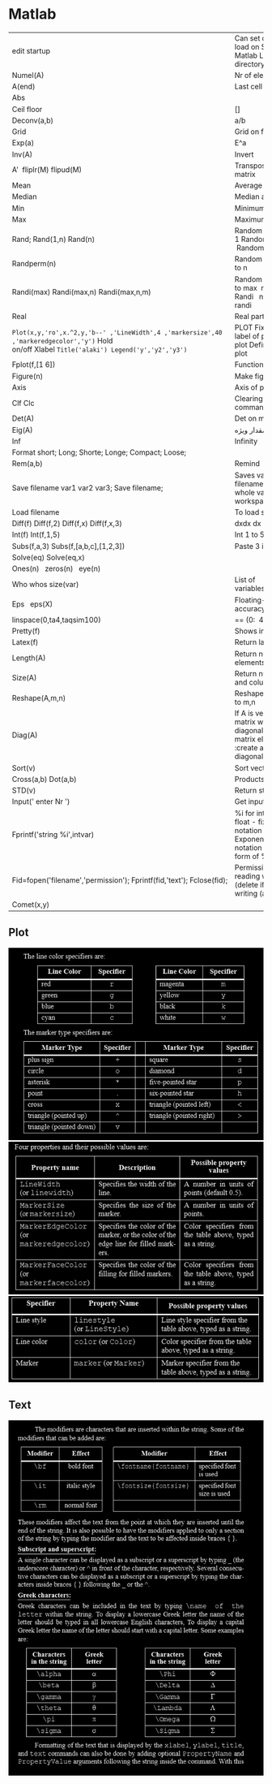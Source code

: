 # Matlab

|||
|--- |--- |
|edit startup|Can set command to load on Startup of Matlab Like changing directory by cd(dir)|
|Numel(A)|Nr of elements in array|
|A(end)|Last cell of matrix|
|Abs||||
|Ceil floor|[]|
|Deconv(a,b)|a/b|
|Grid|Grid on figure|
|Exp(a)|E^a|
|Inv(A)|Invert|
|A'  fliplr(M) flipud(M)|Transpose  flipping matrix|
|Mean|Average|
|Median|Median average|
|Min|Minimum|
|Max|Maximum|
|Rand; Rand(1,n) Rand(n)|Random Nr 0 to 1 Random vector  Random matrix n,n|
|Randperm(n)|Random vector list of 1 to n|
|Randi(max) Randi(max,n) Randi(max,n,m)|Random integer from 1 to max  n,n Matrix of Randi   n,m matrix of randi|
|Real|Real part of answer|
|`Plot(x,y,'ro',x.^2,y,'b--' ,'LineWidth',4 ,'markersize',40 ,'markeredgecolor','y')` Hold on/off Xlabel `Title('alaki') Legend('y','y2','y3')`|PLOT Fixes figure X label of plot Title of the plot Define on corner of plot|
|Fplot(f,[1 6])|Function plots in limit|
|Figure(n)|Make figure n|
|Axis|Axis of plot|
|Clf Clc|Clearing figure  and command window|
|Det(A)|Det on matrix|
|Eig(A)|بردار - مقدار ویژه|
|Inf|Infinity|
|Format short; Long; Shorte; Longe; Compact; Loose;||
|Rem(a,b)|Remind|
|Save filename var1 var2 var3; Save filename;|Saves variables in filename.m  Saving whole variables in workspace|
|Load filename|To load saves|
|Diff(f) Diff(f,2) Diff(f,x) Diff(f,x,3)|dxdx dx Dxdxdx|
|Int(f) Int(f,1,5)|Int 1 to 5|
|Subs(f,a,3) Subs(f,[a,b,c],[1,2,3])|Paste 3 in a|
|Solve(eq) Solve(eq,x)||
|Ones(n)   zeros(n)   eye(n)||
|Who whos size(var)|List of variables Who+size size|
|Eps   eps(X)|Floating-point relative accuracy|
|linspace(0,ta4,taqsim100)|== (0:  4-a/100   :4)|
|Pretty(f)|Shows in Math format|
|Latex(f)|Return latex format|
|Length(A)|Return number of elements in vector A|
|Size(A)|Return number of row and columns|
|Reshape(A,m,n)|Reshape the matrix n,m to m,n|
|Diag(A)|If A is vector :create a matrix with elements in diagonal  of the matrix else if A is matrix :create a vector with A diagonals|
|Sort(v)|Sort vector v|
|Cross(a,b) Dot(a,b)|Products of a,b|
|STD(v)|Return standard of v|
|Input(' enter Nr ')|Get input|
|Fprintf('string %i',intvar)|%i for integer %f for float - fixed point notation %e for Exponential notation %g shorter form of %e %-5.2f|
|Fid=fopen('filename','permission'); Fprintf(fid,'text'); Fclose(fid);|Permissions: r for reading w for writing (delete if needed) a for writing (append)|
|Comet(x,y)||

## Plot

![1](assets/matlab-plot.png)
![2](assets/matlab-plot-2.png)
![3](assets/matlab-plot-3.png)

## Text

![Text](assets/matlab-text.png)
